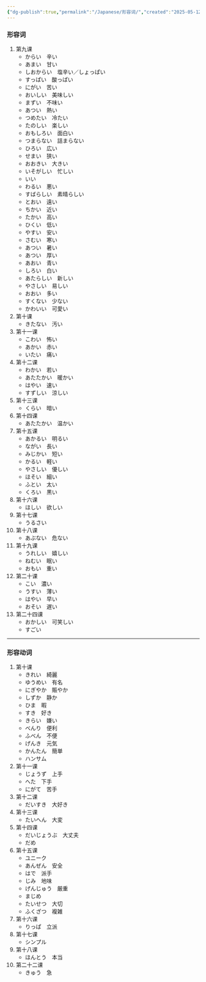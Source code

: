 ```yaml
---
{"dg-publish":true,"permalink":"/Japanese/形容词/","created":"2025-05-12T21:46:31.560+08:00","updated":"2025-05-12T23:15:18.431+08:00"}
---
```


### 形容词
1. 第九课
	- からい　辛い
	- あまい　甘い
	- しおからい　塩辛い／しょっぱい
	- すっぱい　酸っぱい
	- にがい　苦い
	- おいしい　美味しい
	- まずい　不味い
	- あつい　熱い
	- つめたい　冷たい
	- たのしい　楽しい
	- おもしろい　面白い
	- つまらない　詰まらない
	- ひろい　広い
	- せまい　狭い
	- おおきい　大きい
	- いそがしい　忙しい
	- いい
	- わるい　悪い
	- すばらしい　素晴らしい
	- とおい　遠い
	- ちかい　近い
	- たかい　高い
	- ひくい　低い
	- やすい　安い
	- さむい　寒い
	- あつい　暑い
	- あつい　厚い
	- あおい　青い
	- しろい　白い
	- あたらしい　新しい
	- やさしい　易しい
	- おおい　多い
	- すくない　少ない
	- かわいい　可愛い
2. 第十课
	- きたない　汚い
3. 第十一课
	- こわい　怖い
    - あかい　赤い
    - いたい　痛い
4. 第十二课
	- わかい　若い
    - あたたかい　暖かい
    - はやい　速い
    - すずしい　涼しい
5. 第十三课
	- くらい　暗い
6. 第十四课
	- あたたかい　温かい
7. 第十五课
	- あかるい　明るい
    - ながい　長い
    - みじかい　短い
    - かるい　軽い
    - やさしい　優しい
    - ほそい　細い
    - ふとい　太い
    - くろい　黒い
8. 第十六课
	- ほしい　欲しい
9. 第十七课
	- うるさい
10. 第十八课
	- あぶない　危ない
11. 第十九课
	- うれしい　嬉しい
    - ねむい　眠い
    - おもい　重い
12. 第二十课
	- こい　濃い
    - うすい　薄い
    - はやい　早い
    - おそい　遅い
13. 第二十四课
	- おかしい　可笑しい
    - すごい
---
### 形容动词
1. 第十课
	- きれい　綺麗
    - ゆうめい　有名
    - にぎやか　賑やか
    - しずか　静か
    - ひま　暇
    - すき　好き
    - きらい　嫌い
    - べんり　便利
    - ふべん　不便
    - げんき　元気
    - かんたん　簡単
    - ハンサム
2. 第十一课
	- じょうず　上手
    - へた　下手
    - にがて　苦手
3. 第十二课
	- だいすき　大好き
4. 第十三课
	- たいへん　大変
5. 第十四课
	- だいじょうぶ　大丈夫
    - だめ
6. 第十五课
	- ユニーク
    - あんぜん　安全
    - はで　派手
    - じみ　地味
    - げんじゅう　厳重
    - まじめ
    - たいせつ　大切
    - ふくざつ　複雑
7. 第十六课
	- りっぱ　立派
8. 第十七课
	- シンプル
9. 第十八课
	- ほんとう　本当
10. 第二十二课
	- きゅう　急





